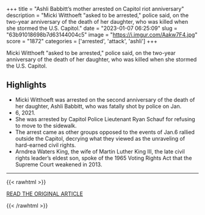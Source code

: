 +++
title = "Ashli Babbitt’s mother arrested on Capitol riot anniversary"
description = "Micki Witthoeft \"asked to be arrested,\" police said, on the two-year anniversary of the death of her daughter, who was killed when she stormed the U.S. Capitol."
date = "2023-01-07 06:25:09"
slug = "63b91018698b7d63144004c5"
image = "https://i.imgur.com/Aakw7F4.jpg"
score = "1872"
categories = ['arrested', 'attack', 'ashli']
+++

Micki Witthoeft \"asked to be arrested,\" police said, on the two-year anniversary of the death of her daughter, who was killed when she stormed the U.S. Capitol.

## Highlights

- Micki Witthoeft was arrested on the second anniversary of the death of her daughter, Ashli Babbitt, who was fatally shot by police on Jan.
- 6, 2021.
- She was arrested by Capitol Police Lieutenant Ryan Schauf for refusing to move to the sidewalk.
- The arrest came as other groups opposed to the events of Jan.6 rallied outside the Capitol, decrying what they viewed as the unraveling of hard-earned civil rights.
- Arndrea Waters King, the wife of Martin Luther King III, the late civil rights leader’s eldest son, spoke of the 1965 Voting Rights Act that the Supreme Court weakened in 2013.

---

{{< rawhtml >}}
  <p class="article-category">
    <a target="_blank" href="https://www.washingtonpost.com/dc-md-va/2023/01/06/ashli-babbitt-mom-arrested-january-6/?itid=mr_5">READ THE ORIGINAL ARTICLE</a>
  </p>
{{< /rawhtml >}}
